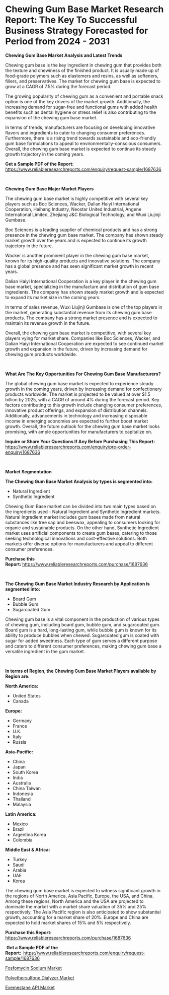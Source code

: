 <p><h1>Chewing Gum Base Market Research Report: The Key To Successful Business Strategy Forecasted for Period from 2024 - 2031</h1></p><p><strong>Chewing Gum Base Market Analysis and Latest Trends</strong></p>
<p><p>Chewing gum base is the key ingredient in chewing gum that provides both the texture and chewiness of the finished product. It is usually made up of food-grade polymers such as elastomers and resins, as well as softeners, fillers, and preservatives. The market for chewing gum base is expected to grow at a CAGR of 7.5% during the forecast period.</p><p>The growing popularity of chewing gum as a convenient and portable snack option is one of the key drivers of the market growth. Additionally, the increasing demand for sugar-free and functional gums with added health benefits such as dental hygiene or stress relief is also contributing to the expansion of the chewing gum base market.</p><p>In terms of trends, manufacturers are focusing on developing innovative flavors and ingredients to cater to changing consumer preferences. Furthermore, there is a rising trend towards sustainable and eco-friendly gum base formulations to appeal to environmentally-conscious consumers. Overall, the chewing gum base market is expected to continue its steady growth trajectory in the coming years.</p></p>
<p><strong>Get a Sample PDF of the Report:&nbsp;</strong> <a href="https://www.reliableresearchreports.com/enquiry/request-sample/1687636">https://www.reliableresearchreports.com/enquiry/request-sample/1687636</a></p>
<p>&nbsp;</p>
<p><strong>Chewing Gum Base Major Market Players</strong></p>
<p><p>The chewing gum base market is highly competitive with several key players such as Boc Sciences, Wacker, Dalian Haiyi International Cooperation, Haihang Industry, Neostar United Industrial, Angene International Limited, Zhejiang J&C Biological Technology, and Wuxi Liujinji Gumbase.</p><p>Boc Sciences is a leading supplier of chemical products and has a strong presence in the chewing gum base market. The company has shown steady market growth over the years and is expected to continue its growth trajectory in the future.</p><p>Wacker is another prominent player in the chewing gum base market, known for its high-quality products and innovative solutions. The company has a global presence and has seen significant market growth in recent years.</p><p>Dalian Haiyi International Cooperation is a key player in the chewing gum base market, specializing in the manufacture and distribution of gum base ingredients. The company has shown steady market growth and is expected to expand its market size in the coming years.</p><p>In terms of sales revenue, Wuxi Liujinji Gumbase is one of the top players in the market, generating substantial revenue from its chewing gum base products. The company has a strong market presence and is expected to maintain its revenue growth in the future.</p><p>Overall, the chewing gum base market is competitive, with several key players vying for market share. Companies like Boc Sciences, Wacker, and Dalian Haiyi International Cooperation are expected to see continued market growth and expansion in the future, driven by increasing demand for chewing gum products worldwide.</p></p>
<p>&nbsp;</p>
<p><strong>What Are The Key Opportunities For Chewing Gum Base Manufacturers?</strong></p>
<p><p>The global chewing gum base market is expected to experience steady growth in the coming years, driven by increasing demand for confectionery products worldwide. The market is projected to be valued at over $1.5 billion by 2025, with a CAGR of around 4% during the forecast period. Key factors contributing to this growth include changing consumer preferences, innovative product offerings, and expansion of distribution channels. Additionally, advancements in technology and increasing disposable income in emerging economies are expected to further boost market growth. Overall, the future outlook for the chewing gum base market looks promising, with ample opportunities for manufacturers to capitalize on.</p></p>
<p><strong>Inquire or Share Your Questions If Any Before Purchasing This Report:</strong> <a href="https://www.reliableresearchreports.com/enquiry/pre-order-enquiry/1687636">https://www.reliableresearchreports.com/enquiry/pre-order-enquiry/1687636</a></p>
<p>&nbsp;</p>
<p><strong>Market Segmentation</strong></p>
<p><strong>The Chewing Gum Base Market Analysis by types is segmented into:</strong></p>
<p><ul><li>Natural Ingredient</li><li>Synthetic Ingredient</li></ul></p>
<p><p>Chewing Gum Base market can be divided into two main types based on the ingredients used - Natural Ingredient and Synthetic Ingredient markets. Natural Ingredient market includes gum bases made from natural substances like tree sap and beeswax, appealing to consumers looking for organic and sustainable products. On the other hand, Synthetic Ingredient market uses artificial components to create gum bases, catering to those seeking technological innovations and cost-effective solutions. Both markets offer diverse options for manufacturers and appeal to different consumer preferences.</p></p>
<p><strong>Purchase this Report:&nbsp;</strong><a href="https://www.reliableresearchreports.com/purchase/1687636">https://www.reliableresearchreports.com/purchase/1687636</a></p>
<p>&nbsp;</p>
<p><strong>The Chewing Gum Base Market Industry Research by Application is segmented into:</strong></p>
<p><ul><li>Board Gum</li><li>Bubble Gum</li><li>Sugarcoated Gum</li></ul></p>
<p><p>Chewing gum base is a vital component in the production of various types of chewing gum, including board gum, bubble gum, and sugarcoated gum. Board gum is a hard, long-lasting gum, while bubble gum is known for its ability to produce bubbles when chewed. Sugarcoated gum is coated with sugar for added sweetness. Each type of gum serves a different purpose and caters to different consumer preferences, making chewing gum base a versatile ingredient in the gum market.</p></p>
<p>&nbsp;</p>
<p><strong>In terms of Region, the Chewing Gum Base Market Players available by Region are:</strong></p>
<p>
    <p> <strong> North America: </strong>
        <ul>
            <li>United States</li>
            <li>Canada</li>
        </ul>
        </p> 
    <p> <strong> Europe: </strong>
        <ul>
            <li>Germany</li>
            <li>France</li>
            <li>U.K.</li>
            <li>Italy</li>
            <li>Russia</li>
        </ul>
        </p> 
    <p> <strong> Asia-Pacific: </strong>
        <ul>
            <li>China</li>
            <li>Japan</li>
            <li>South Korea</li>
            <li>India</li>
            <li>Australia</li>
            <li>China Taiwan</li>
            <li>Indonesia</li>
            <li>Thailand</li>
            <li>Malaysia</li>
        </ul>
        </p> 
    <p> <strong> Latin America: </strong>
        <ul>
            <li>Mexico</li>
            <li>Brazil</li>
            <li>Argentina Korea</li>
            <li>Colombia</li>
        </ul>
        </p> 
    <p> <strong> Middle East & Africa: </strong>
        <ul>
            <li>Turkey</li>
            <li>Saudi</li>
            <li>Arabia</li>
            <li>UAE</li>
            <li>Korea</li>
        </ul>
    </p>
    </p>
<p><p>The chewing gum base market is expected to witness significant growth in the regions of North America, Asia Pacific, Europe, the USA, and China. Among these regions, North America and the USA are projected to dominate the market with a market share valuation of 35% and 25% respectively. The Asia Pacific region is also anticipated to show substantial growth, accounting for a market share of 20%. Europe and China are expected to hold market shares of 15% and 5% respectively.</p></p>
<p><strong>Purchase this Report: </strong><a href="https://www.reliableresearchreports.com/purchase/1687636">https://www.reliableresearchreports.com/purchase/1687636</a></p>
<p>&nbsp;<strong>Get a Sample PDF of the Report:&nbsp;&nbsp;</strong><a href="https://www.reliableresearchreports.com/enquiry/request-sample/1687636">https://www.reliableresearchreports.com/enquiry/request-sample/1687636</a></p>
<p><strong></strong></p>
<p><p><a href="https://view.publitas.com/reportprime-1/fosfomycin-sodium-market-challenges-opportunities-and-growth-drivers-and-major-market-players-forecasted-for-period-from-2023-2030/">Fosfomycin Sodium Market</a></p><p><a href="https://view.publitas.com/reportprime-1/polyethersulfone-dialyzer-market-offer-valuable-insights-into-market-size-market-share-market-trends-and-projections-spanning-from-2023-to-2030/">Polyethersulfone Dialyzer Market</a></p><p><a href="https://view.publitas.com/reportprime-1/insights-into-exemestane-api-market-size-analysing-market-share-trends-and-growth-from-2023-to-2030/">Exemestane API Market</a></p></p>